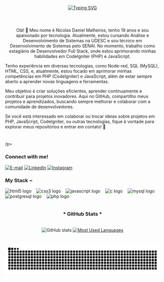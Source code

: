 

<div align="center">
  <a href="https://git.io/typing-svg">
    <img src="https://readme-typing-svg.demolab.com?font=Fira+Code&weight=500&size=22&pause=1000&color=00ffff&center=true&vCenter=true&random=false&width=524&lines=%E2%8A%B9+Welcome+to+my+profile!+%CB%99%E1%B5%95%CB%99+%E2%8A%B9+" alt="Typing SVG">
  </a>
</div>

<img align="center" alt="" src="./src/header-gif.gif">

#

<p align="center">Olá! 👋
Meu nome é Nicolas Daniel Malheiros, tenho 19 anos e sou apaixonado por tecnologia.
Atualmente, estou cursando Análise e Desenvolvimento de Sistemas na UDESC e sou técnico em Desenvolvimento de Sistemas pelo SENAI.
No momento, trabalho como estagiário de Desenvolvedor Full Stack, onde estou aprimorando minhas habilidades em CodeIgniter (PHP) e JavaScript.

Tenho experiência em diversas tecnologias, como Node-red, SQL (MySQL), HTML, CSS, e, atualmente, estou focado em aprimorar minhas competências em PHP (CodeIgniter) e JavaScript, além de estar sempre aberto a aprender novas linguagens e ferramentas.

Meu objetivo é criar soluções eficientes, aprender continuamente e contribuir para projetos inovadores. Aqui no GitHub, compartilho meus projetos e aprendizados, buscando sempre melhorar e colaborar com a comunidade de desenvolvedores.

Se você está interessado em colaborar ou trocar ideias sobre projetos em PHP, JavaScript, CodeIgniter, ou outras tecnologias, fique à vontade para explorar meus repositórios e entrar em contato! 🚀
  
#
/p> 
<img align="right" alt="" height="190px" src="./src/study.gif">

<h3 align="left">Connect with me!</h3>

[![E-mail](https://img.shields.io/badge/-Email-000?style=for-the-badge&logo=microsoft-outlook&logoColor=00ffff&color:FFF)](nicolasdanielmalheiros:@gmail.com)
[![LinkedIn](https://img.shields.io/badge/-LinkedIn-000?style=for-the-badge&logo=linkedin&logoColor=00ffff&color:FFF)](https://www.linkedin.com/in/nicolas-malheiros-90b191249/)
[![Instagram](https://img.shields.io/badge/-Instagram-000?style=for-the-badge&logo=instagram&logoColor=00ffff&color:FFF)](https://www.instagram.com/nicolasmalheiros_?igsh=eXRlbnM0MXJqOGNt&utm_source=qr)


<h3 align="left">My Stack ~</h3>

<div align="left">
  <img src="https://cdn.jsdelivr.net/gh/devicons/devicon/icons/html5/html5-original.svg" height="25" alt="html5 logo"  />
  <img width="8" />
  <img src="https://cdn.jsdelivr.net/gh/devicons/devicon/icons/css3/css3-original.svg" height="25" alt="css3 logo"  />
  <img width="8" />
  <img src="https://cdn.jsdelivr.net/gh/devicons/devicon/icons/javascript/javascript-plain.svg" height="25" alt="javascript logo"  />
  <img width="8" />
  <img src="https://cdn.jsdelivr.net/gh/devicons/devicon/icons/c/c-original.svg" height="25" alt="c logo"  />
  <img width="8" />
  <img src="https://cdn.jsdelivr.net/gh/devicons/devicon/icons/mysql/mysql-original.svg" height="25" alt="mysql logo"  />
  <img width="8" />
  <img src="https://cdn.jsdelivr.net/gh/devicons/devicon/icons/postgresql/postgresql-original.svg" height="25" alt="postgresql logo"  />
  <img width="8" />
   <img src="https://cdn.jsdelivr.net/gh/devicons/devicon/icons/php/php-original.svg" height="25" alt="php logo"  />
  <img width="8" />
</div>

#

<div style="text-align: center;" align="center";>
  <h3>* GitHub Stats *</h3>
  <br>
  <img src="https://github-readme-stats-git-masterrstaa-rickstaa.vercel.app/api?username=nicolas-malheiros&hide_title=true&show_icons=true&include_all_commits=false&count_private=true&line_height=25&hide=issues&bg_color=000&title_color=00ffff&text_color=FFF&border_radius=3&border_color=00008b&icon_color=00ffff&theme=jolly" alt="GitHub stats">

  <a href="https://github.com/nicolas-malheiros/github-readme-stats">
    <img src="https://github-readme-stats-git-masterrstaa-rickstaa.vercel.app/api/top-langs/?username=nicolas-malheiros&line_height=10&card_width=290&layout=compact&hide_title=false&count_private=true&langs_count=4&show_icons=true&title_color=00ffff&hide=html,scss,less&bg_color=000&text_color=8B8B8B&border_radius=3&border_color=00008b&count_private=true" alt="Most Used Languages">
  </a>
</div>


#

<picture align="center">
  <source media="(prefers-color-scheme: dark)" srcset="https://raw.githubusercontent.com/nicolas-malheiros/nicolas-malheiros/output/github-contribution-grid-snake-dark.svg">
  <source media="(prefers-color-scheme: light)" srcset="https://raw.githubusercontent.com/nicolas-malheiros/nicolas-malheiros/output/github-contribution-grid-snake-dark.svg">
  <img align="center" alt="github contribution grid snake animation" src="https://raw.githubusercontent.com/nicolas-malheiros/nicolas-malheiros/output/github-contribution-grid-snake.svg">
</picture>
